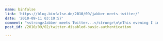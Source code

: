```yaml
---
name: binfalse
link: 'https://blog.binfalse.de/2010/09/jabber-meets-twitter/'
date: '2010-09-11 03:10:57'
comment: "<strong>Jabber meets Twitter...</strong>\n\nThis evening I implemented a XMPP bridge to twitter. So I&#8217;ll get all news via IM and can update my status by sending an IM to a bot......."
post_id: /2010/09/02/twitter-disabled-basic-authentication

---
```



